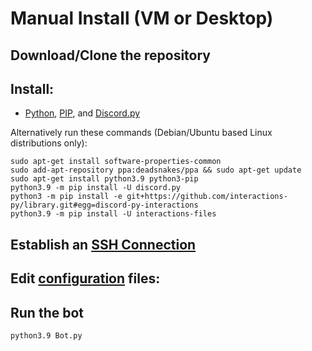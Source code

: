# Manual Install (VM or Desktop)

## Download/Clone the repository

## Install:
    
 - [Python](https://www.python.org/downloads/), [PIP](https://pypi.org/project/pip/), and [Discord.py](https://discordpy.readthedocs.io/en/stable/intro.html)

Alternatively run these commands (Debian/Ubuntu based Linux distributions only):
    
~~~
sudo apt-get install software-properties-common
sudo add-apt-repository ppa:deadsnakes/ppa && sudo apt-get update
sudo apt-get install python3.9 python3-pip
python3.9 -m pip install -U discord.py
python3 -m pip install -e git+https://github.com/interactions-py/library.git#egg=discord-py-interactions
python3.9 -m pip install -U interactions-files
~~~

## Establish an [SSH Connection](SSH_Setup.MD)

## Edit [configuration](Configuration.MD) files:

## Run the bot

    python3.9 Bot.py




